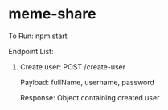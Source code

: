 # meme-share

To Run: npm start

Endpoint List:

1. Create user: POST /create-user
  
    Payload: fullName, username, password
    
    Response: Object containing created user 